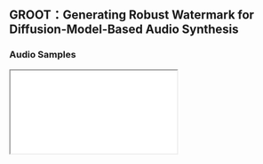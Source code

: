 ## GROOT：Generating Robust Watermark for Diffusion-Model-Based Audio Synthesis

### Audio Samples

<iframe 
src="audio/ljs_speech_demo1.wav">
</iframe>
